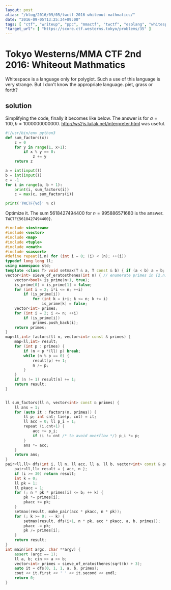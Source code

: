 ```yaml
---
layout: post
alias: "/blog/2016/09/05/twctf-2016-whiteout-mathmatics/"
date: "2016-09-05T13:25:34+09:00"
tags: [ "ctf", "writeup", "ppc", "mmactf", "twctf", "esolang", "whitespace" ]
"target_url": [ "https://score.ctf.westerns.tokyo/problems/35" ]
---
```


# Tokyo Westerns/MMA CTF 2nd 2016: Whiteout Mathmatics

<!-- {% raw %} -->

Whitespace is a language only for polyglot.
Such a use of this language is very strange.
But I don't know the appropriate language. piet, grass or forth?

## solution

Simplifying the code, finally it becomes like below. The answer is for $a = 100, b = 1000000000000$.
<http://ws2js.luilak.net/interpreter.html> was useful.

``` python
#!/usr/bin/env python3
def sum_factors(x):
    z = 0
    for y in range(1, x+1):
        if x % y == 0:
            z += y
    return z

a = int(input())
b = int(input())
c = -1
for i in range(a, b + 1):
    print(i, sum_factors(i))
    c = max(c, sum_factors(i))

print('TWCTF{%d}' % c)
```

Optimize it.
The sum $5618427494400$ for $n = 995886571680$ is the answer. `TWCTF{5618427494400}`.

``` c++
#include <iostream>
#include <vector>
#include <map>
#include <tuple>
#include <cmath>
#include <cassert>
#define repeat(i,n) for (int i = 0; (i) < (n); ++(i))
typedef long long ll;
using namespace std;
template <class T> void setmax(T & a, T const & b) { if (a < b) a = b; }
vector<int> sieve_of_eratosthenes(int n) { // enumerate primes in [2,n] with O(n log log n)
    vector<bool> is_prime(n+1, true);
    is_prime[0] = is_prime[1] = false;
    for (int i = 2; i*i <= n; ++i)
        if (is_prime[i])
            for (int k = i+i; k <= n; k += i)
                is_prime[k] = false;
    vector<int> primes;
    for (int i = 2; i <= n; ++i)
        if (is_prime[i])
            primes.push_back(i);
    return primes;
}
map<ll,int> factors(ll n, vector<int> const & primes) {
    map<ll,int> result;
    for (int p : primes) {
        if (n < p *(ll) p) break;
        while (n % p == 0) {
            result[p] += 1;
            n /= p;
        }
    }
    if (n != 1) result[n] += 1;
    return result;
}


ll sum_factors(ll n, vector<int> const & primes) {
    ll ans = 1;
    for (auto it : factors(n, primes)) {
        ll p; int cnt; tie(p, cnt) = it;
        ll acc = 0; ll p_i = 1;
        repeat (i,cnt+1) {
            acc += p_i;
            if (i != cnt /* to avoid overflow */) p_i *= p;
        }
        ans *= acc;
    }
    return ans;
}
pair<ll,ll> dfs(int i, ll n, ll acc, ll a, ll b, vector<int> const & primes) {
    pair<ll,ll> result = { acc, n };
    if (i >= 30) return result;
    int k = 0;
    ll pk = 1;
    ll pkacc = 1;
    for (; n * pk * primes[i] <= b; ++ k) {
        pk *= primes[i];
        pkacc += pk;
    }
    setmax(result, make_pair(acc * pkacc, n * pk));
    for (; k >= 0; -- k) {
        setmax(result, dfs(i+1, n * pk, acc * pkacc, a, b, primes));
        pkacc -= pk;
        pk /= primes[i];
    }
    return result;
}
int main(int argc, char **argv) {
    assert (argc == 1);
    ll a, b; cin >> a >> b;
    vector<int> primes = sieve_of_eratosthenes(sqrt(b) + 3);
    auto it = dfs(0, 1, 1, a, b, primes);
    cout << it.first << ' ' << it.second << endl;
    return 0;
}
```

<!-- {% endraw %} -->
